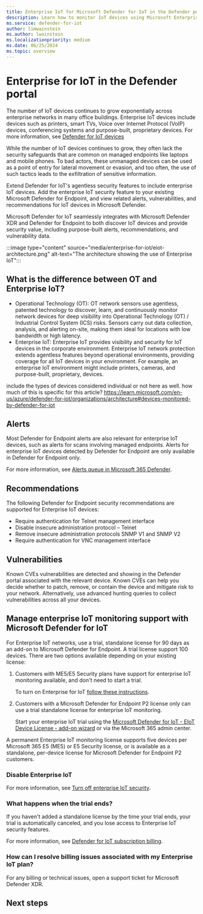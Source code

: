 ```yaml
---
title: Enterprise IoT for Microsoft Defender for IoT in the Defender portal
description: Learn how to monitor IoT devices using Microsoft Enterprise Defender for IoT in the Microsoft Defender portal.
ms.service: defender-for-iot
author: limwainstein
ms.author: lwainstein
ms.localizationpriority: medium
ms.date: 06/25/2024
ms.topic: overview
---
```


# Enterprise for IoT in the Defender portal

The number of IoT devices continues to grow exponentially across enterprise networks in many office buildings. Enterprise IoT devices include devices such as printers, smart TVs, Voice over Internet Protocol (VoIP) devices, conferencing systems and purpose-built, proprietary devices. For more information, see [Defender for IoT devices](billing#defender-for-iot-devices) <!-- do we have an equivalent to this?-->

While the number of IoT devices continues to grow, they often lack the security safeguards that are common on managed endpoints like laptops and mobile phones. To bad actors, these unmanaged devices can be used as a point of entry for lateral movement or evasion, and too often, the use of such tactics leads to the exfiltration<!-- should this be changed to hacking / exposure/ stealing / leaking --> of sensitive information.

Extend Defender for IoT's agentless<!-- I presume this is different in Defender and does use agents --> security features to include enterprise IoT devices. Add the enterprise IoT security feature to your existing Microsoft Defender for Endpoint<!-- license? or remove to your?-->, and view related alerts, vulnerabilities, and recommendations for IoT devices in Microsoft Defender.

Microsoft Defender for IoT seamlessly integrates with Microsoft Defender XDR<!-- remove XDR?--> and Defender for Endpoint to both discover IoT devices and provide security value, including purpose-built alerts, recommendations, and vulnerability data.
<!-- I dont know if this image is still appropriate? -->
:::image type="content" source="media/enterprise-for-iot/eiot-architecture.png" alt-text="The architecture showing the use of Enterprise IoT":::

## What is the difference between OT and Enterprise IoT?

- Operational Technology (OT): OT network sensors use agentless, patented technology to discover, learn, and continuously monitor network devices for deep visibility into Operational Technology (OT) / Industrial Control System (ICS) risks. Sensors carry out data collection, analysis, and alerting on-site, making them ideal for locations with low bandwidth or high latency.
- Enterprise IoT: Enterprise IoT provides visibility and security for IoT devices in the corporate environment.
Enterprise IoT network protection extends agentless features beyond operational environments, providing coverage for all IoT devices in your environment. For example, an enterprise IoT environment might include printers, cameras, and purpose-built, proprietary, devices.

include the types of devices considered individual or not here as well. how much of this is specific for this article?
https://learn.microsoft.com/en-us/azure/defender-for-iot/organizations/architecture#devices-monitored-by-defender-for-iot

## Alerts
<!-- here Enterprise was written with a capital and I have lowered that-->
Most Defender for Endpoint alerts <!--network-based detections -->are also relevant for enterprise IoT devices, such as alerts for scans involving managed endpoints. Alerts for enterprise IoT devices detected by Defender for Endpoint are only available in Defender for Endpoint only<!-- where are they now available? -->.

For more information, see [Alerts queue in Microsoft 365 Defender](/defender-endpoint/alerts-queue.md). <!-- should this be changed? what alternatives are there? also change to in Microsoft Defender portal? Amit-->

## Recommendations

The following Defender for Endpoint security recommendations are supported for Enterprise IoT devices:

- Require authentication for Telnet management interface
- Disable insecure administration protocol – Telnet
- Remove insecure administration protocols SNMP V1 and SNMP V2
- Require authentication for VNC management interface

## Vulnerabilities

Known CVEs vulnerabilities are detected and showing in the Defender portal associated with the relevant device. Known CVEs can help you decide whether to patch, remove, or contain the device and mitigate risk to your network. Alternatively, use advanced hunting queries to collect vulnerabilities across all your devices.

## Manage enterprise IoT monitoring support with Microsoft Defender for IoT

For Enterprise IoT networks, use a trial, standalone<!--?--> license for 90 days as an add-on to Microsoft Defender for Endpoint<!--?-->. A trial license support 100 devices. There are two options available depending on your existing license:

1. Customers with ME5/E5 Security plans have support for enterprise IoT monitoring available, and don't need to start a trial.

    To turn on Enterprise for IoT [follow these instructions](enterprise-for-iot-get-started.md#turn-on-enterprise-iot-monitoring).

1. Customers with a Microsoft Defender for Endpoint P2 license only can use a trial standalone license for enterprise IoT monitoring.

    Start your enterprise IoT trial using the [Microsoft Defender for IoT - EIoT Device License - add-on wizard](https://signup.microsoft.com/get-started/signup?products=b2f91841-252f-4765-94c3-75802d7c0ddb&ali=1&bac=1) or via the Microsoft 365 admin center. <!-- is this correct?-->

A permanent Enterprise IoT monitoring license supports five devices per Microsoft 365 E5 (ME5) or E5 Security license, or is available as a standalone, per-device license for Microsoft Defender for Endpoint P2 customers.

### Disable Enterprise IoT

For more information, see [Turn off enterprise IoT security](enterprise-for-iot-get-started.md#turn-off-enterprise-iot-security).

### What happens when the trial ends?

If you haven't added a standalone license by the time your trial ends, your trial is automatically canceled, and you lose access to Enterprise IoT security features.

For more information, see [Defender for IoT subscription billing](billing.md).<!-- ?-->

### How can I resolve billing issues associated with my Enterprise IoT plan?

For any billing or technical issues, open a support ticket for Microsoft Defender XDR.<!-- ?-->

## Next steps
